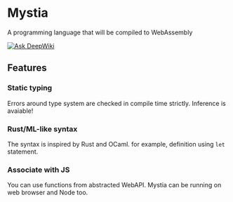 # Mystia
A programming language that will be compiled to WebAssembly

[![Ask DeepWiki](https://deepwiki.com/badge.svg)](https://deepwiki.com/KajizukaTaichi/mystia)

## Features
### Static typing
Errors around type system are checked in compile time strictly. Inference is avaiable!
### Rust/ML-like syntax
The syntax is inspired by Rust and OCaml. for example, definition using `let` statement.
### Associate with JS
You can use functions from abstracted WebAPI. Mystia can be running on web browser and Node too.
